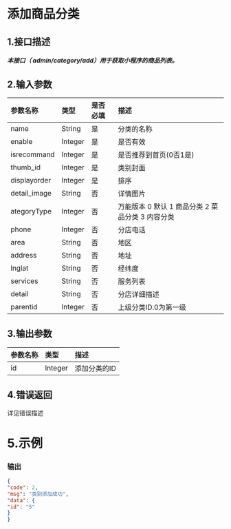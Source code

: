 # 添加商品分类

## 1.接口描述

##### 本接口（ admin/category/add）用于获取小程序的商品列表。

## 2.输入参数

| 参数名称 | 类型 | 是否必填 | 描述 |
| :--- | :--- | :--- | :--- |
| name | String | 是 | 分类的名称 |
| enable | Integer | 是 | 是否有效 |
| isrecommand | Integer | 是 | 是否推荐到首页\(0否1是\) |
| thumb\_id | Integer | 是 | 类别封面 |
| displayorder | Integer | 是 | 排序 |
| detail\_image | String | 否 | 详情图片 |
| ategoryType | Integer | 否 | 万能版本 0 默认 1 商品分类 2 菜品分类 3 内容分类 |
| phone | Integer | 否 | 分店电话 |
| area | String | 否 | 地区 |
| address | String | 否 | 地址 |
| lnglat | String | 否 | 经纬度 |
| services | String | 否 | 服务列表 |
| detail | String | 否 | 分店详细描述 |
| parentid | Integer | 否 | 上级分类ID.0为第一级 |

## 3.输出参数

| 参数名称 | 类型 | 描述 |
| :--- | :--- | :--- |
| id | Integer | 添加分类的ID |

## 4.错误返回

详见错误描述

# 5.示例

### 输出

```json
{
"code": 2,
"msg": "类别添加成功",
"data": {
"id": "5"
}
}
```



